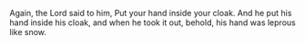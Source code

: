 Again, the Lord said to him, Put your hand inside your cloak. And he put his hand inside his cloak, and when he took it out, behold, his hand was leprous like snow.
